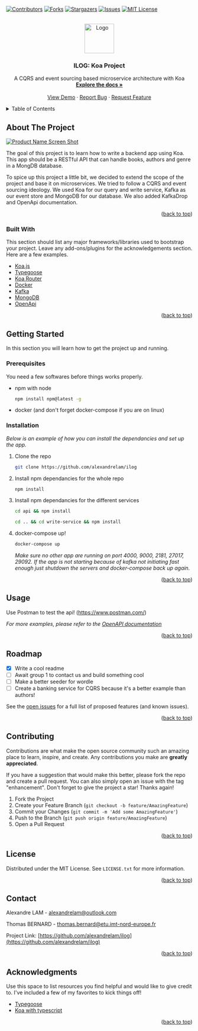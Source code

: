 <div id="top"></div>

[![Contributors][contributors-shield]][contributors-url]
[![Forks][forks-shield]][forks-url]
[![Stargazers][stars-shield]][stars-url]
[![Issues][issues-shield]][issues-url]
[![MIT License][license-shield]][license-url]

<!-- PROJECT LOGO -->
<br />
<div align="center">
  <a href="https://github.com/alexandrelam/ilog">
    <img src="https://user-images.githubusercontent.com/25727549/155026814-3c2421c2-099c-484e-aeba-fd0fc2c8d25c.png" alt="Logo" width="80" height="80">
  </a>

  <h3 align="center">ILOG: Koa Project</h3>

  <p align="center">
    A CQRS and event sourcing based microservice architecture with Koa
    <br />
    <a href="https://github.com/alexandrelam/ilog"><strong>Explore the docs »</strong></a>
    <br />
    <br />
    <a href="https://github.com/alexandrelam/ilog">View Demo</a>
    ·
    <a href="https://github.com/alexandrelam/ilog/issues">Report Bug</a>
    ·
    <a href="https://github.com/alexandrelam/ilog/issues">Request Feature</a>
  </p>
</div>

<!-- TABLE OF CONTENTS -->
<details>
  <summary>Table of Contents</summary>
  <ol>
    <li>
      <a href="#about-the-project">About The Project</a>
      <ul>
        <li><a href="#built-with">Built With</a></li>
      </ul>
    </li>
    <li>
      <a href="#getting-started">Getting Started</a>
      <ul>
        <li><a href="#prerequisites">Prerequisites</a></li>
        <li><a href="#installation">Installation</a></li>
      </ul>
    </li>
    <li><a href="#usage">Usage</a></li>
    <li><a href="#roadmap">Roadmap</a></li>
    <li><a href="#contributing">Contributing</a></li>
    <li><a href="#license">License</a></li>
    <li><a href="#contact">Contact</a></li>
    <li><a href="#acknowledgments">Acknowledgments</a></li>
  </ol>
</details>

<!-- ABOUT THE PROJECT -->

## About The Project

[![Product Name Screen Shot][product-screenshot]](https://github.com/alexandrelam)

The goal of this project is to learn how to write a backend app using Koa. This app should be a RESTful API that can handle books, authors and genre in a MongDB database.

To spice up this project a little bit, we decided to extend the scope of the project and base it on microservices. We tried to follow a CQRS and event sourcing ideology. We used Koa for our query and write service, Kafka as our event store and MongoDB for our database. We also added KafkaDrop and OpenApi documentation.

<p align="right">(<a href="#top">back to top</a>)</p>

### Built With

This section should list any major frameworks/libraries used to bootstrap your project. Leave any add-ons/plugins for the acknowledgements section. Here are a few examples.

- [Koa.js](https://koajs.com/)
- [Typegoose](https://typegoose.github.io/typegoose/)
- [Koa Router](https://github.com/ZijianHe/koa-router)
- [Docker](https://www.docker.com/)
- [Kafka](https://kafka.apache.org/)
- [MongoDB](https://www.mongodb.com/)
- [OpenApi](https://swagger.io/)

<p align="right">(<a href="#top">back to top</a>)</p>

<!-- GETTING STARTED -->

## Getting Started

In this section you will learn how to get the project up and running.

### Prerequisites

You need a few softwares before things works properly.

- npm with node

  ```sh
  npm install npm@latest -g
  ```

- docker (and don't forget docker-compose if you are on linux)

### Installation

_Below is an example of how you can install the dependancies and set up the app._

1. Clone the repo
   ```sh
   git clone https://github.com/alexandrelam/ilog
   ```
2. Install npm dependancies for the whole repo
   ```sh
   npm install
   ```
3. Install npm dependancies for the different services
   ```sh
   cd api && npm install
   ```
   ```sh
   cd .. && cd write-service && npm install
   ```
4. docker-compose up!

   ```sh
   docker-compose up
   ```

   _Make sure no other app are running on port 4000, 9000, 2181, 27017, 29092._
   _If the app is not starting because of kafka not initiating fast enough just shutdown the servers and docker-compose back up again._

<p align="right">(<a href="#top">back to top</a>)</p>

<!-- USAGE EXAMPLES -->

## Usage

Use Postman to test the api! (https://www.postman.com/)

_For more examples, please refer to the [OpenAPI documentation](http://localhost:4000/docs)_

<p align="right">(<a href="#top">back to top</a>)</p>

<!-- ROADMAP -->

## Roadmap

- [x] Write a cool readme
- [ ] Await group 1 to contact us and build something cool
- [ ] Make a better seeder for wordle
- [ ] Create a banking service for CQRS because it's a better example than authors!

See the [open issues](https://github.com/alexandrelam/ilog/issues) for a full list of proposed features (and known issues).

<p align="right">(<a href="#top">back to top</a>)</p>

<!-- CONTRIBUTING -->

## Contributing

Contributions are what make the open source community such an amazing place to learn, inspire, and create. Any contributions you make are **greatly appreciated**.

If you have a suggestion that would make this better, please fork the repo and create a pull request. You can also simply open an issue with the tag "enhancement".
Don't forget to give the project a star! Thanks again!

1. Fork the Project
2. Create your Feature Branch (`git checkout -b feature/AmazingFeature`)
3. Commit your Changes (`git commit -m 'Add some AmazingFeature'`)
4. Push to the Branch (`git push origin feature/AmazingFeature`)
5. Open a Pull Request

<p align="right">(<a href="#top">back to top</a>)</p>

<!-- LICENSE -->

## License

Distributed under the MIT License. See `LICENSE.txt` for more information.

<p align="right">(<a href="#top">back to top</a>)</p>

<!-- CONTACT -->

## Contact

Alexandre LAM - alexandrelam@outlook.com

Thomas BERNARD - thomas.bernard@etu.imt-nord-europe.fr

Project Link: [https://github.com/alexandrelam/ilog](https://github.com/alexandrelam/ilog)

<p align="right">(<a href="#top">back to top</a>)</p>

<!-- ACKNOWLEDGMENTS -->

## Acknowledgments

Use this space to list resources you find helpful and would like to give credit to. I've included a few of my favorites to kick things off!

- [Typegoose](https://github.com/typegoose/typegoose)
- [Koa with typescript](https://medium.com/@masnun/typescript-with-koa-part-1-c4843f16a4ad)

<p align="right">(<a href="#top">back to top</a>)</p>

<!-- MARKDOWN LINKS & IMAGES -->
<!-- https://www.markdownguide.org/basic-syntax/#reference-style-links -->

[contributors-shield]: https://img.shields.io/github/contributors/alexandrelam/ilog.svg?style=for-the-badge
[contributors-url]: https://github.com/alexandrelam/ilog/graphs/contributors
[forks-shield]: https://img.shields.io/github/forks/alexandrelam/ilog.svg?style=for-the-badge
[forks-url]: https://github.com/alexandrelam/ilog/network/members
[stars-shield]: https://img.shields.io/github/stars/alexandrelam/ilog.svg?style=for-the-badge
[stars-url]: https://github.com/alexandrelam/ilog/stargazers
[issues-shield]: https://img.shields.io/github/issues/alexandrelam/ilog.svg?style=for-the-badge
[issues-url]: https://github.com/alexandrelam/ilog/issues
[license-shield]: https://img.shields.io/github/license/othneildrew/Best-README-Template.svg?style=for-the-badge
[license-url]: https://github.com/alexandrelam/ilog/blob/main/LICENSE
[product-screenshot]: https://user-images.githubusercontent.com/25727549/155723634-2c06a0d3-4723-473e-8a7c-4e90300a029c.png

